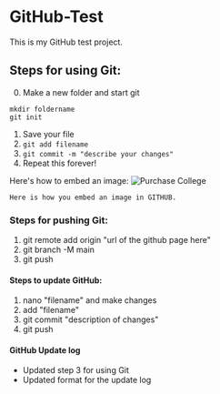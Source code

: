 # GitHub-Test

This is my GitHub test project.

## Steps for using Git:

0. Make a new folder and start git

```
mkdir foldername
git init
```

1. Save your file
2. ```git add filename```
3. ```git commit -m "describe your changes"```
4. Repeat this forever!

Here's how to embed an image:
![Purchase College](https://www.suny.edu/media/suny/content-assets/images/campus-profiles/pics/purchase.jpg)


```
Here is how you embed an image in GITHUB.
```

### Steps for pushing Git:

1. git remote add origin "url of the github page here"
2. git branch -M main
3. git push

#### Steps to update GitHub:

1. nano "filename" and make changes
2. add "filename"
3. git commit "description of changes"
4. git push

#### GitHub Update log
- Updated step 3 for using Git
- Updated format for the update log
